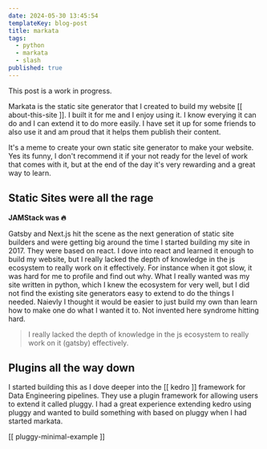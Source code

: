 ```yaml
---
date: 2024-05-30 13:45:54
templateKey: blog-post
title: markata
tags:
  - python
  - markata
  - slash
published: true
---
```


This post is a work in progress.

Markata is the static site generator that I created to build my website [[
about-this-site ]].  I built it for me and I enjoy using it.  I know everying
it can do and I can extend it to do more easily.  I have set it up for some
friends to also use it and am proud that it helps them publish their content.

It's a meme to create your own static site generator to make your website.  Yes
its funny, I don't recommend it if your not ready for the level of work that
comes with it, but at the end of the day it's very rewarding and a great way to
learn.

## Static Sites were all the rage

**JAMStack was 🔥**

Gatsby and Next.js hit the scene as the next generation of static site builders
and were getting big around the time I started building my site in 2017.  They
were based on react.  I dove into react and learned it enough to build my
website, but I really lacked the depth of knowledge in the js ecosystem to
really work on it effectively.  For instance when it got slow, it was hard for
me to profile and find out why.  What I really wanted was my site written in
python, which I knew the ecosystem for very well, but I did not find the
existing site generators easy to extend to do the things I needed.  Naievly I
thought it would be easier to just build my own than learn how to make one do
what I wanted it to.  Not invented here syndrome hitting hard.

> I really lacked the depth of knowledge in the js ecosystem to really work on
> it (gatsby) effectively.

## Plugins all the way down

I started building this as I dove deeper into the [[ kedro ]] framework for Data
Engineering pipelines.  They use a plugin framework for allowing users to
extend it called pluggy.  I had a great experience extending kedro using pluggy
and wanted to build something with based on pluggy when I had started markata.

[[ pluggy-minimal-example ]]

